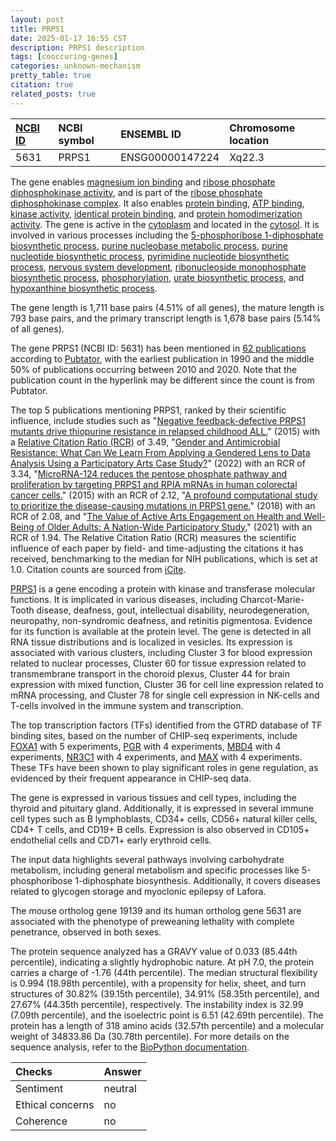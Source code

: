```yaml
---
layout: post
title: PRPS1
date: 2025-01-17 16:55 CST
description: PRPS1 description
tags: [cooccuring-genes]
categories: unknown-mechanism
pretty_table: true
citation: true
related_posts: true
---
```




| [NCBI ID](https://www.ncbi.nlm.nih.gov/gene/5631) | NCBI symbol | ENSEMBL ID | Chromosome location |
| :-------- | :------- | :-------- | :------- |
| 5631  | PRPS1 | ENSG00000147224 | Xq22.3  |



The gene enables [magnesium ion binding](https://amigo.geneontology.org/amigo/term/GO:0000287) and [ribose phosphate diphosphokinase activity](https://amigo.geneontology.org/amigo/term/GO:0004749), and is part of the [ribose phosphate diphosphokinase complex](https://amigo.geneontology.org/amigo/term/GO:0002189). It also enables [protein binding](https://amigo.geneontology.org/amigo/term/GO:0005515), [ATP binding](https://amigo.geneontology.org/amigo/term/GO:0005524), [kinase activity](https://amigo.geneontology.org/amigo/term/GO:0016301), [identical protein binding](https://amigo.geneontology.org/amigo/term/GO:0042802), and [protein homodimerization activity](https://amigo.geneontology.org/amigo/term/GO:0042803). The gene is active in the [cytoplasm](https://amigo.geneontology.org/amigo/term/GO:0005737) and located in the [cytosol](https://amigo.geneontology.org/amigo/term/GO:0005829). It is involved in various processes including the [5-phosphoribose 1-diphosphate biosynthetic process](https://amigo.geneontology.org/amigo/term/GO:0006015), [purine nucleobase metabolic process](https://amigo.geneontology.org/amigo/term/GO:0006144), [purine nucleotide biosynthetic process](https://amigo.geneontology.org/amigo/term/GO:0006164), [pyrimidine nucleotide biosynthetic process](https://amigo.geneontology.org/amigo/term/GO:0006221), [nervous system development](https://amigo.geneontology.org/amigo/term/GO:0007399), [ribonucleoside monophosphate biosynthetic process](https://amigo.geneontology.org/amigo/term/GO:0009156), [phosphorylation](https://amigo.geneontology.org/amigo/term/GO:0016310), [urate biosynthetic process](https://amigo.geneontology.org/amigo/term/GO:0034418), and [hypoxanthine biosynthetic process](https://amigo.geneontology.org/amigo/term/GO:0046101).


The gene length is 1,711 base pairs (4.51% of all genes), the mature length is 793 base pairs, and the primary transcript length is 1,678 base pairs (5.14% of all genes).


The gene PRPS1 (NCBI ID: 5631) has been mentioned in [62 publications](https://pubmed.ncbi.nlm.nih.gov/?term=%22PRPS1%22) according to [Pubtator](https://academic.oup.com/nar/article/47/W1/W587/5494727), with the earliest publication in 1990 and the middle 50% of publications occurring between 2010 and 2020. Note that the publication count in the hyperlink may be different since the count is from Pubtator.


The top 5 publications mentioning PRPS1, ranked by their scientific influence, include studies such as "[Negative feedback-defective PRPS1 mutants drive thiopurine resistance in relapsed childhood ALL.](https://pubmed.ncbi.nlm.nih.gov/25962120)" (2015) with a [Relative Citation Ratio (RCR)](https://journals.plos.org/plosbiology/article?id=10.1371/journal.pbio.1002541) of 3.49, "[Gender and Antimicrobial Resistance: What Can We Learn From Applying a Gendered Lens to Data Analysis Using a Participatory Arts Case Study?](https://pubmed.ncbi.nlm.nih.gov/35720810)" (2022) with an RCR of 3.34, "[MicroRNA-124 reduces the pentose phosphate pathway and proliferation by targeting PRPS1 and RPIA mRNAs in human colorectal cancer cells.](https://pubmed.ncbi.nlm.nih.gov/26248089)" (2015) with an RCR of 2.12, "[A profound computational study to prioritize the disease-causing mutations in PRPS1 gene.](https://pubmed.ncbi.nlm.nih.gov/29047041)" (2018) with an RCR of 2.08, and "[The Value of Active Arts Engagement on Health and Well-Being of Older Adults: A Nation-Wide Participatory Study.](https://pubmed.ncbi.nlm.nih.gov/34360519)" (2021) with an RCR of 1.94. The Relative Citation Ratio (RCR) measures the scientific influence of each paper by field- and time-adjusting the citations it has received, benchmarking to the median for NIH publications, which is set at 1.0. Citation counts are sourced from [iCite](https://icite.od.nih.gov).


[PRPS1](https://www.proteinatlas.org/ENSG00000147224-PRPS1) is a gene encoding a protein with kinase and transferase molecular functions. It is implicated in various diseases, including Charcot-Marie-Tooth disease, deafness, gout, intellectual disability, neurodegeneration, neuropathy, non-syndromic deafness, and retinitis pigmentosa. Evidence for its function is available at the protein level. The gene is detected in all RNA tissue distributions and is localized in vesicles. Its expression is associated with various clusters, including Cluster 3 for blood expression related to nuclear processes, Cluster 60 for tissue expression related to transmembrane transport in the choroid plexus, Cluster 44 for brain expression with mixed function, Cluster 36 for cell line expression related to mRNA processing, and Cluster 78 for single cell expression in NK-cells and T-cells involved in the immune system and transcription.


The top transcription factors (TFs) identified from the GTRD database of TF binding sites, based on the number of CHIP-seq experiments, include [FOXA1](https://www.ncbi.nlm.nih.gov/gene/3169) with 5 experiments, [PGR](https://www.ncbi.nlm.nih.gov/gene/5241) with 4 experiments, [MBD4](https://www.ncbi.nlm.nih.gov/gene/8930) with 4 experiments, [NR3C1](https://www.ncbi.nlm.nih.gov/gene/2908) with 4 experiments, and [MAX](https://www.ncbi.nlm.nih.gov/gene/4149) with 4 experiments. These TFs have been shown to play significant roles in gene regulation, as evidenced by their frequent appearance in CHIP-seq data.





The gene is expressed in various tissues and cell types, including the thyroid and pituitary gland. Additionally, it is expressed in several immune cell types such as B lymphoblasts, CD34+ cells, CD56+ natural killer cells, CD4+ T cells, and CD19+ B cells. Expression is also observed in CD105+ endothelial cells and CD71+ early erythroid cells.


The input data highlights several pathways involving carbohydrate metabolism, including general metabolism and specific processes like 5-phosphoribose 1-diphosphate biosynthesis. Additionally, it covers diseases related to glycogen storage and myoclonic epilepsy of Lafora.


The mouse ortholog gene 19139 and its human ortholog gene 5631 are associated with the phenotype of preweaning lethality with complete penetrance, observed in both sexes.


The protein sequence analyzed has a GRAVY value of 0.033 (85.44th percentile), indicating a slightly hydrophobic nature. At pH 7.0, the protein carries a charge of -1.76 (44th percentile). The median structural flexibility is 0.994 (18.98th percentile), with a propensity for helix, sheet, and turn structures of 30.82% (39.15th percentile), 34.91% (58.35th percentile), and 27.67% (44.35th percentile), respectively. The instability index is 32.99 (7.09th percentile), and the isoelectric point is 6.51 (42.69th percentile). The protein has a length of 318 amino acids (32.57th percentile) and a molecular weight of 34833.86 Da (30.78th percentile). For more details on the sequence analysis, refer to the [BioPython documentation](https://biopython.org/docs/1.75/api/Bio.SeqUtils.ProtParam.html).





| Checks    | Answer |
| :-------- | :------- |
| Sentiment  | neutral   |
| Ethical concerns | no     |
| Coherence    | no    |
